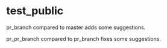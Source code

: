 # test_public

pr_branch compared to master adds some suggestions.

pr_pr_branch compared to pr_branch fixes some suggestions.
